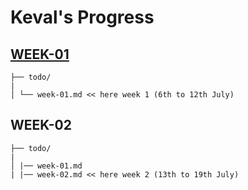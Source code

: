 # Keval's Progress

## [WEEK-01](https://github.com/homebrew-ec-foss/CHIP-Monks/blob/main/mentee-keval/todo/week-1.md)
~~~
├── todo/ 
|
│ └── week-01.md << here week 1 (6th to 12th July)
~~~

## WEEK-02

~~~
├── todo/ 
|
│ |── week-01.md
| |── week-02.md << here week 2 (13th to 19th July)
~~~
